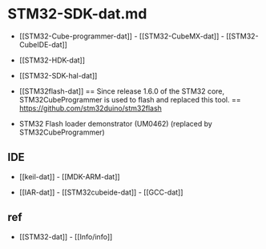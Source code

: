 
# STM32-SDK-dat.md

- [[STM32-Cube-programmer-dat]] - [[STM32-CubeMX-dat]] - [[STM32-CubeIDE-dat]]

- [[STM32-HDK-dat]]

- [[STM32-SDK-hal-dat]]

- [[STM32flash-dat]] == Since release 1.6.0 of the STM32 core, STM32CubeProgrammer is used to flash and replaced this tool. == https://github.com/stm32duino/stm32flash

- STM32 Flash loader demonstrator (UM0462) (replaced by STM32CubeProgrammer)



## IDE 

- [[keil-dat]] - [[MDK-ARM-dat]]

- [[IAR-dat]] - [[STM32cubeide-dat]] - [[GCC-dat]]


## ref 

- [[STM32-dat]] - [[Info/info]]
